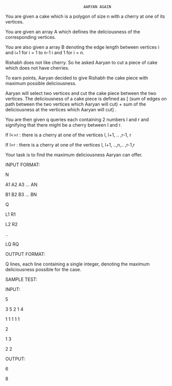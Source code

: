 			                          AARYAN AGAIN
You are given a cake which is a polygon of size n with a cherry at one of its vertices.

You are given an array A which defines the deliciousness of the corresponding vertices.

You are also given a array B denoting the edge length between vertices 
i and i+1 for i = 1 to n-1
i and 1 for i = n. 

Rishabh does not like cherry. So he asked Aaryan to cut a piece of cake which does not have cherries.

To earn points, Aaryan decided to give Rishabh the cake piece with maximum possible deliciousness.

Aaryan will select two vertices and cut the cake piece between the two vertices.
The deliciousness of a cake piece is defined as [ (sum of edges on path between the two vertices which Aaryan will cut) + sum of the deliciousness at the vertices which Aaryan will cut] .


You are then given q queries each containing 2 numbers l and r and signifying that there might be a cherry between l and r.

If l<=r : there is a cherry at one of the vertices l, l+1, .. ,r-1, r 

If l>r : there is a cherry at one of the vertices l, l+1, ..,n,.. ,r-1,r 

Your task is to find the maximum deliciousness Aaryan can offer.

INPUT FORMAT:

N

A1 A2 A3 … AN

B1 B2 B3 … BN

Q

L1 R1

L2 R2

..

LQ RQ


OUTPUT FORMAT:

Q lines, each line containing a single integer, denoting the maximum deliciousness possible for the case.

SAMPLE TEST:

INPUT:

5

3 5 2 1 4

1 1 1 1 1

2

1 3 

2 2


OUTPUT:

6

8

